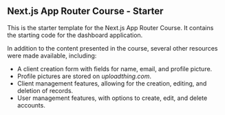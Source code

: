 ## Next.js App Router Course - Starter

This is the starter template for the Next.js App Router Course. It contains the starting code for the dashboard application.

In addition to the content presented in the course, several other resources were made available, including:

- A client creation form with fields for name, email, and profile picture.
- Profile pictures are stored on *uploadthing.com*.
- Client management features, allowing for the creation, editing, and deletion of records.
- User management features, with options to create, edit, and delete accounts.
